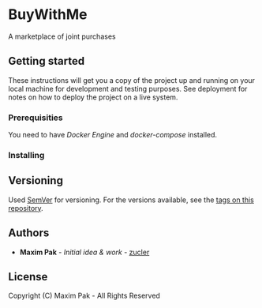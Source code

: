 # BuyWithMe

A marketplace of joint purchases

## Getting started

These instructions will get you a copy of the project up and running on your local machine for development and testing purposes. See deployment for notes on how to deploy the project on a live system.

### Prerequisities

You need to have _Docker Engine_ and _docker-compose_ installed.

### Installing

## Versioning

Used [SemVer](http://semver.org/) for versioning. For the versions available, see the [tags on this repository](https://github.com/zucler/buywithme/tags).

## Authors

- **Maxim Pak** - _Initial idea & work_ - [zucler](https://github.com/zucler)

## License

Copyright (C) Maxim Pak - All Rights Reserved

